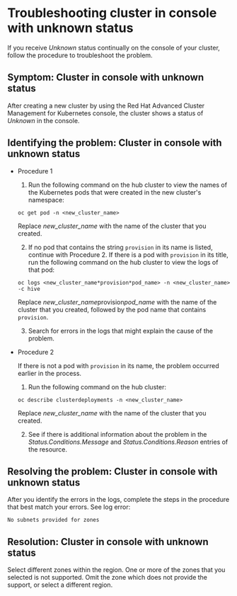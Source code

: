 # Troubleshooting cluster in console with unknown status

If you receive _Unknown_ status continually on the console of your cluster, follow the procedure to troubleshoot the problem.

## Symptom: Cluster in console with unknown status

After creating a new cluster by using the Red Hat Advanced Cluster Management for Kubernetes console, the cluster shows a status of _Unknown_ in the console.

## Identifying the problem: Cluster in console with unknown status

* Procedure 1

  1. Run the following command on the hub cluster to view the names of the Kubernetes pods that were created in the new cluster's namespace:

    ```
    oc get pod -n <new_cluster_name>
    ```

	Replace *new_cluster_name* with the name of the cluster that you created.

  2. If no pod that contains the string `provision` in its name is listed, continue with Procedure 2. If there is a pod with `provision` in its title, run the following command on the hub cluster to view the logs of that pod:

    ```
    oc logs <new_cluster_name*provision*pod_name> -n <new_cluster_name> -c hive
    ```

	Replace *new_cluster_name*provision*pod_name* with the name of the cluster that you created, followed by the pod name that contains `provision`.

  3. Search for errors in the logs that might explain the cause of the problem.

* Procedure 2

  If there is not a pod with `provision` in its name, the problem occurred earlier in the process.

  1. Run the following command on the hub cluster:

    ```
    oc describe clusterdeployments -n <new_cluster_name>
    ```

    Replace *new_cluster_name* with the name of the cluster that you created.

  2. See if there is additional information about the problem in the _Status.Conditions.Message_ and _Status.Conditions.Reason_ entries of the resource.

## Resolving the problem: Cluster in console with unknown status

After you identify the errors in the logs, complete the steps in the procedure that best match your errors. See log error:

  ```
  No subnets provided for zones
  ```

## Resolution: Cluster in console with unknown status

  Select different zones within the region. One or more of the zones that you selected is not supported. Omit the zone which does not provide the support, or select a different region.
